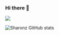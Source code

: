 ### Hi there 👋

<img src="https://github-readme-stats.vercel.app/api?username=mrnobody503&&show_icons=true&title_color=ffffff&icon_color=bb2acf&text_color=daf7dc&bg_color=151515">

![Sharonz GitHub stats](https://github-readme-stats.vercel.app/api?username=mrnobody503&theme=chartreuse-dark&show_icons=true)

<!--
**MrNobody503/MrNobody503** is a ✨ _special_ ✨ repository because its `README.md` (this file) appears on your GitHub profile.

Here are some ideas to get you started:

- 🔭 I’m currently working on ...
- 🌱 I’m currently learning ...
- 👯 I’m looking to collaborate on ...
- 🤔 I’m looking for help with ...
- 💬 Ask me about ...
- 📫 How to reach me: ...
- 😄 Pronouns: ...
- ⚡ Fun fact: ...
-->
